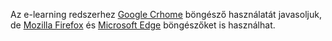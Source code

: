 Az e-learning redszerhez [Google Crhome](https://www.google.com/chrome/) böngésző használatát javasoljuk, de [Mozilla Firefox](https://www.mozilla.org/hu/firefox/new/) és [Microsoft Edge](https://www.microsoft.com/hu-hu/edge/download) böngészőket is használhat.
